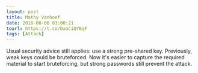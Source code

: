 ```yaml
---
layout: post
title: Mathy Vanhoef
date: 2018-08-06 03:00:21
tourl: https://t.co/DaaCiQYBqF
tags: [Attack]
---
```

Usual security advice still applies: use a strong pre-shared key. Previously, weak keys could be bruteforced. Now it's easier to capture the required material to start bruteforcing, but strong passwords still prevent the attack.